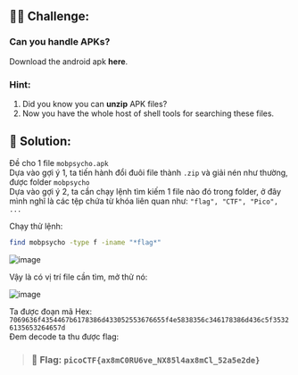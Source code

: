 ## 🕵️‍♂️ Challenge:
### Can you handle APKs?
Download the android apk **here**.
### Hint:
1. Did you know you can **unzip** APK files?
2. Now you have the whole host of shell tools for searching these files.
## 📝 Solution:
Đề cho 1 file `mobpsycho.apk`  
Dựa vào gợi ý 1, ta tiến hành đổi đuôi file thành `.zip` và giải nén như thường, được folder `mobpsycho`  
Dựa vào gợi ý 2, ta cần chạy lệnh tìm kiếm 1 file nào đó trong folder, ở đây mình nghĩ là các tệp chứa từ khóa liên quan như: `"flag", "CTF", "Pico", ...`  

Chạy thử lệnh:  

```bash
find mobpsycho -type f -iname "*flag*"
```
![image](https://github.com/user-attachments/assets/05b754c6-373c-4dab-a9e3-12bc5340deab)

Vậy là có vị trí file cần tìm, mở thử nó:  

![image](https://github.com/user-attachments/assets/25c14a9a-dc40-4378-9c13-18002f2d316b)

Ta được đoạn mã Hex: `7069636f4354467b6178386d433052553676655f4e5838356c346178386d436c5f35326135653264657d`  
Đem decode ta thu được flag:


> ### 🎯 Flag: `picoCTF{ax8mC0RU6ve_NX85l4ax8mCl_52a5e2de}`
